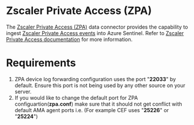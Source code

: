 # Zscaler Private Access (ZPA)
The [Zscaler Private Access (ZPA)](https://help.zscaler.com/zpa/what-zscaler-private-access) data connector provides the capability to ingest [Zscaler Private Access events](https://help.zscaler.com/zpa/log-streaming-service) into Azure Sentinel. Refer to [Zscaler Private Access documentation](https://help.zscaler.com/zpa) for more information.
# Requirements
1. ZPA device log forwarding configuration uses the port "**22033**" by default. Ensure this port is not being used by any other source on your server.
2. If you would like to change the default port for ZPA configuartion(**zpa.conf**) make sure that it should not get conflict with default AMA agent ports i.e. (For example CEF uses "**25226**" or "**25224**")
